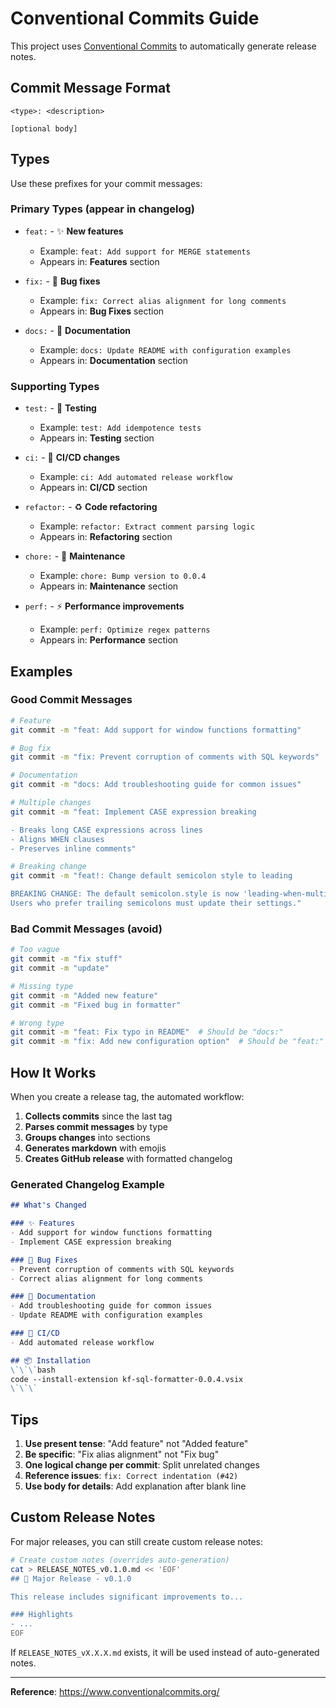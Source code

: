 # Conventional Commits Guide

This project uses [Conventional Commits](https://www.conventionalcommits.org/) to automatically generate release notes.

## Commit Message Format

```
<type>: <description>

[optional body]
```

## Types

Use these prefixes for your commit messages:

### Primary Types (appear in changelog)

- `feat:` - ✨ **New features**
  - Example: `feat: Add support for MERGE statements`
  - Appears in: **Features** section

- `fix:` - 🐛 **Bug fixes**
  - Example: `fix: Correct alias alignment for long comments`
  - Appears in: **Bug Fixes** section

- `docs:` - 📝 **Documentation**
  - Example: `docs: Update README with configuration examples`
  - Appears in: **Documentation** section

### Supporting Types

- `test:` - 🧪 **Testing**
  - Example: `test: Add idempotence tests`
  - Appears in: **Testing** section

- `ci:` - 🤖 **CI/CD changes**
  - Example: `ci: Add automated release workflow`
  - Appears in: **CI/CD** section

- `refactor:` - ♻️ **Code refactoring**
  - Example: `refactor: Extract comment parsing logic`
  - Appears in: **Refactoring** section

- `chore:` - 🔧 **Maintenance**
  - Example: `chore: Bump version to 0.0.4`
  - Appears in: **Maintenance** section

- `perf:` - ⚡ **Performance improvements**
  - Example: `perf: Optimize regex patterns`
  - Appears in: **Performance** section

## Examples

### Good Commit Messages

```bash
# Feature
git commit -m "feat: Add support for window functions formatting"

# Bug fix
git commit -m "fix: Prevent corruption of comments with SQL keywords"

# Documentation
git commit -m "docs: Add troubleshooting guide for common issues"

# Multiple changes
git commit -m "feat: Implement CASE expression breaking

- Breaks long CASE expressions across lines
- Aligns WHEN clauses
- Preserves inline comments"

# Breaking change
git commit -m "feat!: Change default semicolon style to leading

BREAKING CHANGE: The default semicolon.style is now 'leading-when-multi'.
Users who prefer trailing semicolons must update their settings."
```

### Bad Commit Messages (avoid)

```bash
# Too vague
git commit -m "fix stuff"
git commit -m "update"

# Missing type
git commit -m "Added new feature"
git commit -m "Fixed bug in formatter"

# Wrong type
git commit -m "feat: Fix typo in README"  # Should be "docs:"
git commit -m "fix: Add new configuration option"  # Should be "feat:"
```

## How It Works

When you create a release tag, the automated workflow:

1. **Collects commits** since the last tag
2. **Parses commit messages** by type
3. **Groups changes** into sections
4. **Generates markdown** with emojis
5. **Creates GitHub release** with formatted changelog

### Generated Changelog Example

```markdown
## What's Changed

### ✨ Features
- Add support for window functions formatting
- Implement CASE expression breaking

### 🐛 Bug Fixes
- Prevent corruption of comments with SQL keywords
- Correct alias alignment for long comments

### 📝 Documentation
- Add troubleshooting guide for common issues
- Update README with configuration examples

### 🤖 CI/CD
- Add automated release workflow

## 📦 Installation
\`\`\`bash
code --install-extension kf-sql-formatter-0.0.4.vsix
\`\`\`
```

## Tips

1. **Use present tense**: "Add feature" not "Added feature"
2. **Be specific**: "Fix alias alignment" not "Fix bug"
3. **One logical change per commit**: Split unrelated changes
4. **Reference issues**: `fix: Correct indentation (#42)`
5. **Use body for details**: Add explanation after blank line

## Custom Release Notes

For major releases, you can still create custom release notes:

```bash
# Create custom notes (overrides auto-generation)
cat > RELEASE_NOTES_v0.1.0.md << 'EOF'
## 🎯 Major Release - v0.1.0

This release includes significant improvements to...

### Highlights
- ...
EOF
```

If `RELEASE_NOTES_vX.X.X.md` exists, it will be used instead of auto-generated notes.

---

**Reference**: https://www.conventionalcommits.org/
